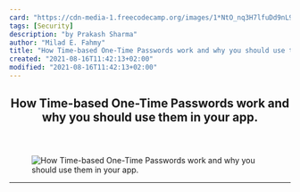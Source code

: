 ```yaml
---
card: "https://cdn-media-1.freecodecamp.org/images/1*NtO_nq3H7lfuDd9nL9pRWg.jpeg"
tags: [Security]
description: "by Prakash Sharma"
author: "Milad E. Fahmy"
title: "How Time-based One-Time Passwords work and why you should use them in your app."
created: "2021-08-16T11:42:13+02:00"
modified: "2021-08-16T11:42:13+02:00"
---
```

<div class="site-wrapper">
<main id="site-main" class="site-main outer">
<div class="inner">
<article class="post-full post tag-security tag-two-factor-authentication tag-technology tag-programming tag-tech ">
<header class="post-full-header">
<h1 class="post-full-title">How Time-based One-Time Passwords work and why you should use them in your app.</h1>
</header>
<figure class="post-full-image">
<picture>
<source media="(max-width: 700px)" sizes="1px" srcset="data:image/gif;base64,R0lGODlhAQABAIAAAAAAAP///yH5BAEAAAAALAAAAAABAAEAAAIBRAA7 1w">
<source media="(min-width: 701px)" sizes="(max-width: 800px) 400px,
(max-width: 1170px) 700px,
1400px" srcset="https://cdn-media-1.freecodecamp.org/images/1*NtO_nq3H7lfuDd9nL9pRWg.jpeg 300w,
https://cdn-media-1.freecodecamp.org/images/1*NtO_nq3H7lfuDd9nL9pRWg.jpeg 600w,
https://cdn-media-1.freecodecamp.org/images/1*NtO_nq3H7lfuDd9nL9pRWg.jpeg 1000w,
https://cdn-media-1.freecodecamp.org/images/1*NtO_nq3H7lfuDd9nL9pRWg.jpeg 2000w">
<img onerror="this.style.display='none'" src="https://cdn-media-1.freecodecamp.org/images/1*NtO_nq3H7lfuDd9nL9pRWg.jpeg" alt="How Time-based One-Time Passwords work and why you should use them in your app.">
</picture>
</figure>
<section class="post-full-content">
<div class="post-content medium-migrated-article">
</div>
<hr>
</section>
</article>
</div>
</main>
</div>
<!-- Google Tag Manager (noscript) -->
<!-- End Google Tag Manager (noscript) -->
